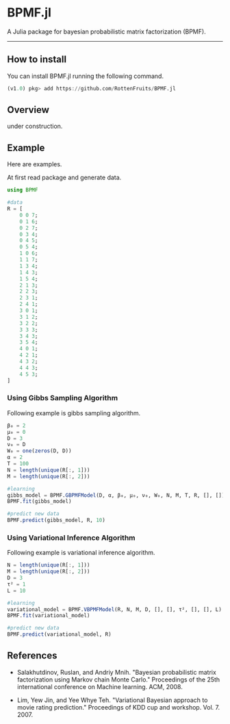 # BPMF.jl

A Julia package for bayesian probabilistic matrix factorization (BPMF).

---
## How to install

You can install BPMF.jl running the following command.

```julia
(v1.0) pkg> add https://github.com/RottenFruits/BPMF.jl
```


## Overview

under construction.

## Example

Here are examples.

At first read package and generate data.

```julia
using BPMF

#data
R = [
    0 0 7;
    0 1 6;
    0 2 7;
    0 3 4;
    0 4 5;
    0 5 4;
    1 0 6;
    1 1 7;
    1 3 4;
    1 4 3;
    1 5 4;
    2 1 3;
    2 2 3;
    2 3 1;
    2 4 1;
    3 0 1;
    3 1 2;
    3 2 2;
    3 3 3;
    3 4 3;
    3 5 4;
    4 0 1;
    4 2 1;
    4 3 2;
    4 4 3;
    4 5 3;
]
```

### Using Gibbs Sampling Algorithm

Following example is gibbs sampling algorithm.

```julia
β₀ = 2
μ₀ = 0
D = 3
ν₀ = D
W₀ = one(zeros(D, D))
α = 2
T = 100
N = length(unique(R[:, 1]))
M = length(unique(R[:, 2]))

#learning
gibbs_model = BPMF.GBPMFModel(D, α, β₀, μ₀, ν₀, W₀, N, M, T, R, [], [])
BPMF.fit(gibbs_model)

#predict new data
BPMF.predict(gibbs_model, R, 10)
```

### Using Variational Inference Algorithm

Following example is variational inference algorithm.

```julia
N = length(unique(R[:, 1]))
M = length(unique(R[:, 2]))
D = 3
τ² = 1
L = 10

#learning
variational_model = BPMF.VBPMFModel(R, N, M, D, [], [], τ², [], [], L)
BPMF.fit(variational_model)

#predict new data
BPMF.predict(variational_model, R)
```


## References


- Salakhutdinov, Ruslan, and Andriy Mnih. "Bayesian probabilistic matrix factorization using Markov chain Monte Carlo." Proceedings of the 25th international conference on Machine learning. ACM, 2008.

- Lim, Yew Jin, and Yee Whye Teh. "Variational Bayesian approach to movie rating prediction." Proceedings of KDD cup and workshop. Vol. 7. 2007.
